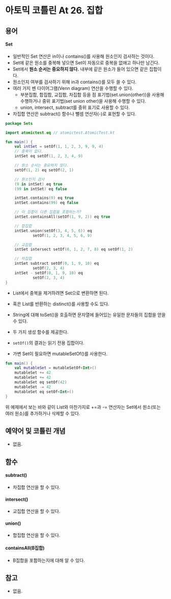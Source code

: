# 아토믹 코틀린 At 26. 집합

## 용어

#### Set
- 일반적인 Set 연산은 in이나 contains()를 사용해 원소인지 검사하는 것이다.
- Set에 같은 원소를 중복해 넣으면 Set이 자동으로 중복을 없애고 하나만 남긴다.
- Set에서 **원소 순서는 중요하지 않다.** 내부에 같은 원소가 들어 있으면 같은 집합이다.
- 원소인지 여부를 검사하기 위해 in과 contains()를 모두 쓸 수 있다.
- 여러 가지 벤 다이어그램(Venn diagram) 연산을 수행할 수 있다.
  - 부분집합, 합집합, 교집합, 차집합 등을 점 표기법(set.union(other))을 사용해 수행하거나 중위 표기법(set union other)을 사용해 수행할 수 있다.
  - union, intersect, subtract를 중위 표기로 사용할 수 있다.
- 차집합 연산은 subtract() 함수나 뺄셈 연산자(-)로 표현할 수 있다.

```kotlin
package Sets

import atomictest.eq // atomictest.AtomicTest.kt

fun main() {
    val intSet = setOf(1, 1, 2, 3, 9, 9, 4)
    // 중복이 없다.
    intSet eq setOf(1, 2, 3, 4, 9)

    // 원소 순서는 중요하지 않다.
    setOf(1, 2) eq setOf(2, 1)

    // 원소인지 검사
    (9 in intSet) eq true
    (99 in intSet) eq false

    intSet.contains(9) eq true
    intSet.contains(99) eq false

    // 이 집합이 다른 집합을 포함하는가?
    intSet.containsAll(setOf(1, 9, 2)) eq true

    // 합집합
    intSet.union(setOf(3, 4, 5, 6)) eq
            setOf(1, 2, 3, 4, 5, 6, 9)

    // 교집합
    intSet intersect setOf(0, 1, 2, 7, 8) eq setOf(1, 2)

    // 차집합
    intSet subtract setOf(0, 1, 9, 10) eq
            setOf(2, 3, 4)
    intSet - setOf(0, 1, 9, 10) eq
            setOf(2, 3, 4)
}
```

- List에서 중복을 제거하려면 Set으로 변환하면 된다.
- 혹은 List를 반환하는 distinct()를 사용할 수도 있다. 
- String에 대해 toSet()을 호출하면 문자열에 들어있는 유일한 문자들의 집합을 얻을 수 있다.

- 두 가지 생성 함수를 제공한다.
- `setOf()`의 결과는 읽기 전용 집합이다.
- 가변 Set이 필요하면 mutableSetOf()를 사용한다.

```kotlin
fun main() {
    val mutableSet = mutableSetOf<Int>()
    mutableSet += 42
    mutableSet += 42
    mutableSet eq setOf(42)
    mutableSet -= 42
    mutableSet eq setOf<Int>()
}
```

위 예제에서 보는 바와 같이 List와 마찬가지로 +=과 -= 연산자는 Set에서 원소(또는 여러 원소)를 추가하거나 삭제할 수 있다.

## 예약어 및 코틀린 개념
- 없음.

## 함수

#### subtract()
- 차집합 연산을 할 수 있다.

#### intersect()
- 교집합 연산을 할 수 있다.

#### union()
- 합집합 연산을 할 수 있다.

#### containsAll(B집합)
- B집합을 포함하는지에 대해 알 수 있다. 

## 참고

- 없음.